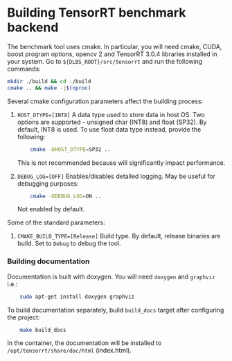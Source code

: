 # Building TensorRT benchmark backend

The benchmark tool uses cmake. In particular, you will need cmake, CUDA, boost program options, opencv 2 and TensorRT 3.0.4
libraries installed in your system. Go to `${DLBS_ROOT}/src/tensorrt` and run the following commands:
```bash
mkdir ./build && cd ./build
cmake .. && make -j$(nproc)
```

Several cmake configuration parameters affect the building process:

1. `HOST_DTYPE=[INT8]` A data type used to store data in host OS. Two options are supported - unsigned char (INT8)
   and float (SP32). By default, INT8 is used. To use float data type instead, provide the following:
   ```bash
       cmake -DHOST_DTYPE=SP32 ..
   ```
   This is not recommended because will significantly impact performance.

2. `DEBUG_LOG=[OFF]` Enables/disables detailed logging. May be useful for debugging purposes:
   ```bash
       cmake -DDEBUG_LOG=ON ..
   ```
   Not enabled by default.

Some of the standard parameters:
1. `CMAKE_BUILD_TYPE=[Release]` Build type. By default, release binaries are build. Set to `Debug` to debug the tool.

### Building documentation
Documentation is built with doxygen. You will need `doxygen` and `graphviz` i.e.:
   ```bash
       sudo apt-get install doxygen graphviz
   ```

To build documentation separately, build `build_docs` target after configuring the project:
   ```bash
       make build_docs
   ```
In the container, the documentation will be installed to `/opt/tensorrt/share/doc/html` (index.html).